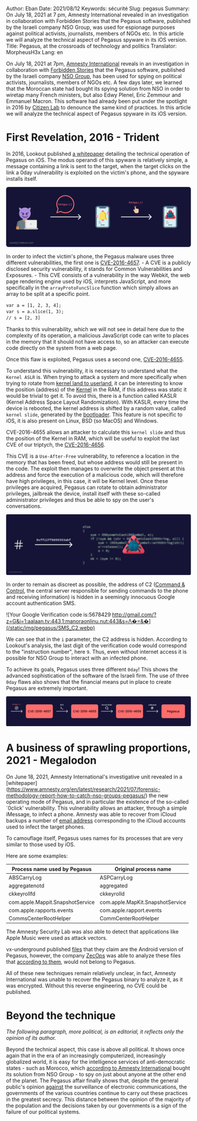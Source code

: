 Author: Eban 
Date: 2021/08/12
Keywords: sécurité
Slug: pegasus
Summary: On July 18, 2021 at 7 pm, Amnesty International revealed in an investigation in collaboration with Forbidden Stories that the Pegasus software, published by the Israeli company NSO Group, was used for espionage purposes against political activists, journalists, members of NGOs etc. In this article we will analyze the technical aspect of Pegasus spyware in its iOS version.
Title: Pegasus, at the crossroads of technology and politics
Translator: MorpheusH3x
Lang: en

On July 18, 2021 at 7pm, [Amnesty International](https://www.amnesty.org/en/) reveals in an investigation in collaboration with [Forbidden Stories](https://forbiddenstories.org/) that the Pegasus software, published by the Israeli company [NSO Group](https://www.nsogroup.com/), has been used for spying on political activists, journalists, members of NGOs etc. A few days later, we learned that the Moroccan state had bought its spying solution from NSO in order to wiretap many French ministers, but also Edwy Plenel, Eric Zemmour and Emmanuel Macron. This software had already been put under the spotlight in 2016 by [Citizen Lab](https://citizenlab.ca/) to denounce the same kind of practices. In this article we will analyze the technical aspect of Pegasus spyware in its iOS version.

# First Revelation, 2016 - Trident

In 2016, Lookout published [a whitepaper](https://info.lookout.com/rs/051-ESQ-475/images/lookout-pegasus-technical-analysis.pdf) detailing the technical operation of Pegasus on iOS. The modus operandi of this spyware is relatively simple, a message containing a link is sent to the target, when the target clicks on the link a 0day vulnerability is exploited on the victim's phone, and the spyware installs itself. 

![Schematic showing a malicious link infection](/static/img/pegasus/Infection_via_clic_sms.webp)

In order to infect the victim's phone, the Pegasus malware uses three different vulnerabilities, the first one is [CVE-2016-4657](www.phrack.org/papers/attacking_javascript_engines.html). - A CVE is a publicly disclosed security vulnerability, it stands for Common Vulnerabilities and Exposures. - This CVE consists of a vulnerability in the way Webkit, the web page rendering engine used by iOS, interprets JavaScript, and more specifically in the `arrayProtoFuncSlice` function which simply allows an array to be split at a specific point. 

```diff
var a = [1, 2, 3, 4];
var s = a.slice(1, 3);
// s = [2, 3]
```

Thanks to this vulnerability, which we will not see in detail here due to the complexity of its operation, a malicious JavaScript code can write to places in the memory that it should not have access to, so an attacker can execute code directly on the system from a web page.

Once this flaw is exploited, Pegasus uses a second one, [CVE-2016-4655](https://jndok.github.io/2016/10/04/pegasus-writeup/).

To understand this vulnerability, it is necessary to understand what the `Kernel ASLR` is. When trying to attack a system and more specifically when trying to rotate from [kernel land to userland](https://beta.hackndo.com/le-monde-du-kernel/), it can be interesting to know the position (address) of the [Kernel](https://en.wikipedia.org/wiki/Kernel_(operating_system)) in the RAM, if this address was static it would be trivial to get it. To avoid this, there is a function called KASLR (Kernel Address Space Layout Randomization). With KASLR, every time the device is rebooted, the kernel address is shifted by a random value, called `kernel slide`, generated by the [bootloader](https://en.wikipedia.org/wiki/Bootloader). This feature is not specific to iOS, it is also present on Linux, BSD (so MacOS) and Windows.

CVE-2016-4655 allows an attacker to calculate this `kernel slide` and thus the position of the Kernel in RAM, which will be useful to exploit the last CVE of our triptych, the [CVE-2016-4656](https://jndok.github.io/2016/10/04/pegasus-writeup/).

This CVE is a `Use-After-Free` vulnerability, to reference a location in the memory that has been freed, but whose address would still be present in the code. The exploit then manages to overwrite the object present at this address and force the execution of a malicious code, which will therefore have high privileges, in this case, it will be Kernel level. Once these privileges are acquired, Pegasus can rotate to obtain administrator privileges, jailbreak the device, install itself with these so-called administrator privileges and thus be able to spy on the user's conversations.

![Schema showing the principle of a UFA vulnerability](/static/img/pegasus/Use_after_free.webp)

In order to remain as discreet as possible, the address of C2 ([Command & Control](https://whatis.techtarget.com/fr/definition/Commande-et-controle), the central server responsible for sending commands to the phone and receiving information) is hidden in a seemingly innocuous Google account authentication SMS.

![Your Google Verification code is:5678429 http://gmail.com/?z=G&i=1:aalaan.tv:443,1:manoraonlinu.nut:443&s=Λ�=&�](/static/img/pegasus/SMS_C2.webp)

We can see that in the `i` parameter, the C2 address is hidden. According to Lookout's analysis, the last digit of the verification code would correspond to the "instruction number", here `9`. Thus, even without internet access it is possible for NSO Group to interact with an infected phone.

To achieve its goals, Pegasus uses three different `0day`! This shows the advanced sophistication of the software of the Israeli firm. The use of three `0day` flaws also shows that the financial means put in place to create Pegasus are extremely important.

![La CVE-2016-4657 permet d'obtenir une RCE, puis la CVE-2016-4655 permet de trouver le kernel slide. Enfin, la CVE-2016-4656 permet de jailbreak l'appareil et d'installer Pegasus](/static/img/pegasus/Infection_Pegasus.webp)

# A business of sprawling proportions, 2021 - Megalodon

On June 18, 2021, Amnesty International's investigative unit revealed in a [whitepaper] (https://www.amnesty.org/en/latest/research/2021/07/forensic-methodology-report-how-to-catch-nso-groups-pegasus/) the new operating mode of Pegasus, and in particular the existence of the so-called `0click' vulnerability. This vulnerability allows an attacker, through a simple iMessage, to infect a phone. Amnesty was able to recover from iCloud backups a number of [email address](https://github.com/AmnestyTech/investigations/blob/master/2021-07-18_nso/emails.txt) corresponding to the iCloud accounts used to infect the target phones.

To camouflage itself, Pegasus uses names for its processes that are very similar to those used by iOS.

Here are some examples:

|   Process name used by Pegasus    |     Original process name       |
|-----------------------------------|---------------------------------|
|ABSCarryLog                        |ASPCarryLog                      |
|aggregatenotd                      |aggregated                       |
|ckkeyrollfd                        |ckkeyrolld                       |
|com.apple.Mappit.SnapshotService   |com.apple.MapKit.SnapshotService |
|com.apple.rapports.events          |com.apple.rapport.events         |
|CommsCenterRootHelper              |CommCenterRootHelper             |

The Amnesty Security Lab was also able to detect that applications like Apple Music were used as attack vectors.

vx-underground published [files](https://twitter.com/vxunderground/status/1418207502974525441?s=20) that they claim are the Android version of Pegasus, however, the company [ZecOps](https://www.zecops.com/) was able to analyze these files that [according to them](https://twitter.com/ZecOps/status/1418954109768531968?s=20), would not belong to Pegasus.

All of these new techniques remain relatively unclear, in fact, Amnesty International was unable to recover the Pegasus binary to analyze it, as it was encrypted. Without this reverse engineering, no CVE could be published.

# Beyond the technique

*The following paragraph, more political, is an editorial, it reflects only the opinion of its author.*

Beyond the technical aspect, this case is above all political. It shows once again that in the era of an increasingly computerized, increasingly globalized world, it is easy for the intelligence services of anti-democratic states - such as Morocco, which [according to Amnesty International](https://www.lemonde.fr/projet-pegasus/article/2021/07/22/projet-pegasus-emmanuel-macron-convoque-un-conseil-de-defense-exceptionnel_6089148_6088648.html) bought its solution from NSO Group - to spy on just about anyone at the other end of the planet. The Pegasus affair finally shows that, despite the general public's opinion [against](https://www.amnesty.org/fr/latest/news/2015/03/global-opposition-to-usa-big-brother-mass-surveillance/) the surveillance of electronic communications, the governments of the various countries continue to carry out these practices in the greatest secrecy. This distance between the opinion of the majority of the population and the decisions taken by our governments is a sign of the failure of our political systems.

